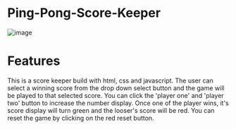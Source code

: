 # Ping-Pong-Score-Keeper
![image](https://user-images.githubusercontent.com/84180549/174932661-b66a700c-2ab4-4f58-a1e7-c3829f335957.png)
# Features
This is a score keeper build with html, css and javascript. The user can select a winning score from the drop down select button and the game will be played to that selected score. You can click the 'player one' and 'player two' button to increase the number display. Once one of the player wins, it's score display will turn green and the looser's score will be red. You can reset the game by clicking on the red reset button.
